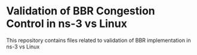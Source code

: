 # Validation of BBR Congestion Control in ns-3 vs Linux

This repository contains files related to validation of BBR implementation in ns-3 vs Linux
